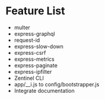 # Feature List

- multer
- express-graphql
- request-id
- express-slow-down
- express-csrf
- express-metrics
- express-paginate
- express-ipfilter
- Zentinel CLI
- app/__i.js to config/bootstrapper.js
- Integrate documentation